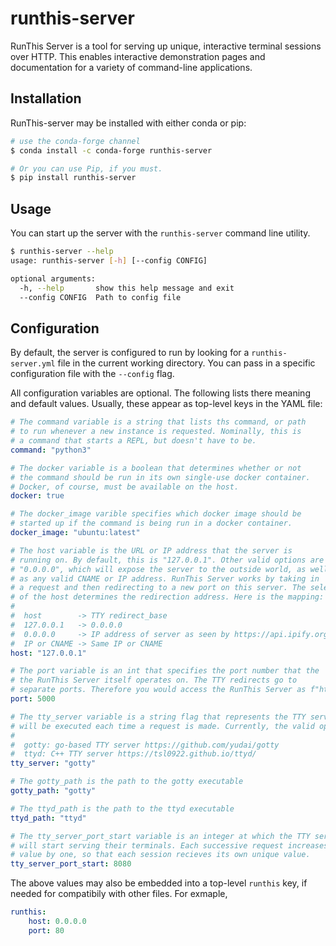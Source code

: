 # runthis-server
RunThis Server is a tool for serving up unique, interactive terminal sessions over HTTP.
This enables interactive demonstration pages and documentation for a variety of
command-line applications.

## Installation
RunThis-server may be installed with either conda or pip:

```sh
# use the conda-forge channel
$ conda install -c conda-forge runthis-server

# Or you can use Pip, if you must.
$ pip install runthis-server
```

## Usage
You can start up the server with the `runthis-server` command line utility.

```sh
$ runthis-server --help
usage: runthis-server [-h] [--config CONFIG]

optional arguments:
  -h, --help       show this help message and exit
  --config CONFIG  Path to config file
```

## Configuration
By default, the server is configured to run by looking for a `runthis-server.yml` file
in the current working directory. You can pass in a specific configuration file with
the `--config` flag.

All configuration variables are optional. The following lists there meaning and
default values. Usually, these appear as top-level keys in the YAML file:

```yaml
# The command variable is a string that lists ths command, or path
# to run whenever a new instance is requested. Nominally, this is
# a command that starts a REPL, but doesn't have to be.
command: "python3"

# The docker variable is a boolean that determines whether or not
# the command should be run in its own single-use docker container.
# Docker, of course, must be available on the host.
docker: true

# The docker_image varible specifies which docker image should be
# started up if the command is being run in a docker container.
docker_image: "ubuntu:latest"

# The host variable is the URL or IP address that the server is
# running on. By default, this is "127.0.0.1". Other valid options are
# "0.0.0.0", which will expose the server to the outside world, as well
# as any valid CNAME or IP address. RunThis Server works by taking in
# a request and then redirecting to a new port on this server. The selection
# of the host determines the redirection address. Here is the mapping:
#
#  host        -> TTY redirect_base
#  127.0.0.1   -> 0.0.0.0
#  0.0.0.0     -> IP address of server as seen by https://api.ipify.org
#  IP or CNAME -> Same IP or CNAME
host: "127.0.0.1"

# The port variable is an int that specifies the port number that the
# the RunThis Server itself operates on. The TTY redirects go to
# separate ports. Therefore you would access the RunThis Server as f"http://{host}:{port}"
port: 5000

# The tty_server variable is a string flag that represents the TTY server software that
# will be executed each time a request is made. Currently, the valid options are:
#
#  gotty: go-based TTY server https://github.com/yudai/gotty
#  ttyd: C++ TTY server https://tsl0922.github.io/ttyd/
tty_server: "gotty"

# The gotty_path is the path to the gotty executable
gotty_path: "gotty"

# The ttyd_path is the path to the ttyd executable
ttyd_path: "ttyd"

# The tty_server_port_start variable is an integer at which the TTY servers
# will start serving their terminals. Each successive request increases this
# value by one, so that each session recieves its own unique value.
tty_server_port_start: 8080
```

The above values may also be embedded into a top-level `runthis` key,
if needed for compatibily with other files. For exmaple,

```yaml
runthis:
    host: 0.0.0.0
    port: 80
```